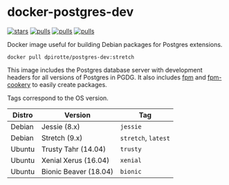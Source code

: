 # docker-postgres-dev

[![stars](https://img.shields.io/docker/stars/dpirotte/postgres-dev.svg)](https://hub.docker.com/r/dpirotte/postgres-dev/)
[![pulls](https://img.shields.io/docker/pulls/dpirotte/postgres-dev.svg)](https://hub.docker.com/r/dpirotte/postgres-dev/)
[![pulls](https://img.shields.io/docker/automated/dpirotte/postgres-dev.svg)](https://hub.docker.com/r/dpirotte/postgres-dev/builds/)
[![pulls](https://img.shields.io/docker/build/dpirotte/postgres-dev.svg)](https://hub.docker.com/r/dpirotte/postgres-dev/builds/)

Docker image useful for building Debian packages for Postgres extensions.

```
docker pull dpirotte/postgres-dev:stretch
```

This image includes the Postgres database server with development headers for all versions of Postgres in PGDG. It also includes [fpm](https://github.com/jordansissel/fpm) and [fpm-cookery](https://github.com/bernd/fpm-cookery) to easily create packages.

Tags correspond to the OS version.

|Distro|Version|Tag|
|------|-------|---|
|Debian|Jessie (8.x)|`jessie`|
|Debian|Stretch (9.x)|`stretch`, `latest`|
|Ubuntu|Trusty Tahr (14.04)|`trusty`|
|Ubuntu|Xenial Xerus (16.04)|`xenial`|
|Ubuntu|Bionic Beaver (18.04)|`bionic`|
